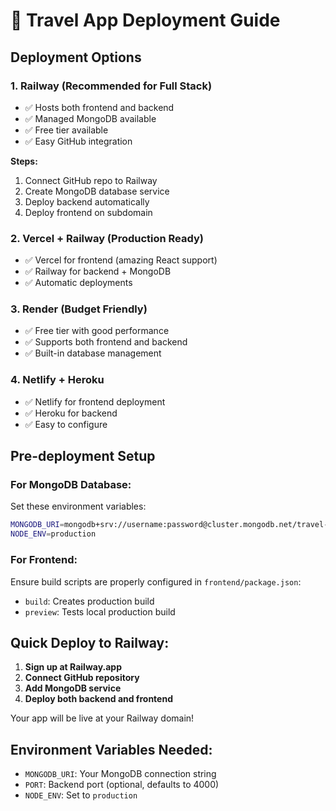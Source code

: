 # 🚀 Travel App Deployment Guide

## Deployment Options

### 1. **Railway** (Recommended for Full Stack)
- ✅ Hosts both frontend and backend
- ✅ Managed MongoDB available
- ✅ Free tier available
- ✅ Easy GitHub integration

**Steps:**
1. Connect GitHub repo to Railway
2. Create MongoDB database service
3. Deploy backend automatically
4. Deploy frontend on subdomain

### 2. **Vercel + Railway** (Production Ready)
- ✅ Vercel for frontend (amazing React support)
- ✅ Railway for backend + MongoDB
- ✅ Automatic deployments

### 3. **Render** (Budget Friendly)
- ✅ Free tier with good performance
- ✅ Supports both frontend and backend
- ✅ Built-in database management

### 4. **Netlify + Heroku**
- ✅ Netlify for frontend deployment
- ✅ Heroku for backend
- ✅ Easy to configure

## Pre-deployment Setup

### For MongoDB Database:
Set these environment variables:
```bash
MONGODB_URI=mongodb+srv://username:password@cluster.mongodb.net/travel-app
NODE_ENV=production
```

### For Frontend:
Ensure build scripts are properly configured in `frontend/package.json`:
- `build`: Creates production build
- `preview`: Tests local production build

## Quick Deploy to Railway:

1. **Sign up at Railway.app**
2. **Connect GitHub repository**
3. **Add MongoDB service**
4. **Deploy both backend and frontend**

Your app will be live at your Railway domain! 

## Environment Variables Needed:
- `MONGODB_URI`: Your MongoDB connection string
- `PORT`: Backend port (optional, defaults to 4000)
- `NODE_ENV`: Set to `production`
